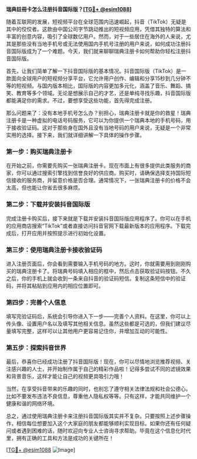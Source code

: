 **瑞典註冊卡怎么注册抖音国际版？[[TG💪+ @esim1088](https://t.me/s/esim1088)]**

随着互联网的发展，短视频平台在全球范围内迅速崛起，抖音（TikTok）无疑是其中的佼佼者。这款由中国公司字节跳动推出的短视频应用，凭借其独特的算法和丰富的创意内容，吸引了全球数亿用户。然而，对于一些居住在海外的人来说，尤其是那些没有当地手机号或无法使用国内手机号注册的用户来说，如何成功注册抖音国际版成为了一个难题。今天，我们就来聊聊瑞典注册卡如何帮助你轻松注册抖音国际版。

首先，让我们简单了解一下抖音国际版的基本情况。抖音国际版（TikTok）是一款面向全球用户的短视频分享平台，它允许用户创作、编辑和分享15秒到几分钟不等的短视频。与国内版本相比，国际版的内容更加多元化，涵盖了音乐、舞蹈、搞笑、教育等多个领域。无论是想展示自己的才艺，还是单纯寻找乐趣，抖音国际版都能满足你的需求。不过，要想享受这些功能，首先得完成注册。

那么问题来了：没有本地手机号怎么办？别担心，瑞典注册卡就是你的救星！瑞典注册卡是一种虚拟的电话号码服务，它可以为你提供一个瑞典本地的手机号码，用于接收验证码。这对于那些身在国外且没有当地号码的用户来说，无疑是一个非常实用的选择。接下来，我们就详细讲解一下具体的操作步骤。

### 第一步：购买瑞典注册卡

在开始之前，你需要先购买一张瑞典注册卡。现在市面上有很多提供此类服务的商家，你可以通过搜索引擎找到信誉良好的供应商。购买时，请确保选择支持国际短信接收的服务商，并留意价格是否合理。通常情况下，一张瑞典注册卡的价格不会太高，但也能让你省去很多麻烦。

### 第二步：下载并安装抖音国际版

完成注册卡购买后，接下来就是下载并安装抖音国际版应用程序了。你可以在手机的应用商店搜索“TikTok”或者直接访问抖音官网下载最新版本的应用程序。下载完成后，打开应用并按照提示进行初始化设置。

### 第三步：使用瑞典注册卡接收验证码

进入注册页面后，你会看到需要输入手机号码的地方。这时，你就需要用到刚刚购买的瑞典注册卡了。将瑞典号码填入相应的框中，然后点击获取验证码按钮。不久之后，你的手机上就会收到一条来自抖音的验证码短信。复制这条短信中的验证码，并将其粘贴到应用内的相应位置即可。

### 第四步：完善个人信息

填写完验证码后，系统会引导你进入下一步——完善个人资料。在这里，你可以上传头像、设置用户名以及填写其他相关信息。虽然这些都是可选的，但我们建议尽量填写完整，这样可以让其他用户更容易记住你，并增加互动的可能性。

### 第五步：探索抖音世界

最后，恭喜你已经成功注册了抖音国际版！现在，你可以尽情地浏览推荐视频、关注感兴趣的人士，并开始制作属于自己的精彩作品啦！记得多尝试不同的滤镜效果和背景音乐，这样才能让自己的视频更具吸引力哦！

当然，在享受抖音带来的乐趣的同时，也别忘了遵守相关法律法规和社会公德心。比如不要发布违法不良信息，尊重他人隐私权等等。只有这样，才能共同维护一个健康和谐的网络环境。

总之，通过使用瑞典注册卡来注册抖音国际版其实并不复杂。只要按照上述步骤操作，相信每位想要加入这个大家庭的朋友都能够顺利实现目标。如果你还有任何疑问或者遇到困难的话，随时欢迎向专业人士咨询寻求帮助。毕竟在这个信息化时代里，拥有正确的工具和方法是成功的关键所在！

[[TG💪+ @esim1088](https://t.me/s/esim1088) ![Image](https://i.postimg.cc/4NQfJmqS/Snipaste-2025-05-13-00-14-12.png)]